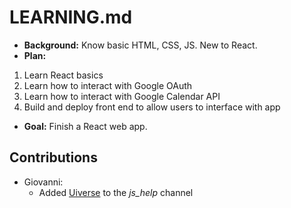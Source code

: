 # LEARNING.md

- **Background:** Know basic HTML, CSS, JS. New to React.  
- **Plan:**  
 1. Learn React basics
 2. Learn how to interact with Google OAuth
 3. Learn how to interact with Google Calendar API
 4. Build and deploy front end to allow users to interface with app
- **Goal:** Finish a React web app.  

## Contributions
- Giovanni:
  -  Added [Uiverse](https://uiverse.io/) to the *js_help* channel
